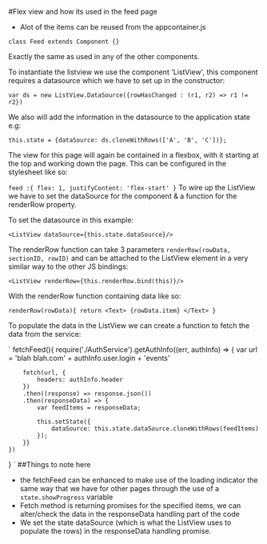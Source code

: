 #Flex view and how its used in the feed page

- Alot of the items can be reused from the appcontainer.js

`class Feed extends Component {}`

Exactly the same as used in any of the other components.

To instantiate the listview we use the component 'ListView', this component requires a datasource
which we have to set up in the constructor:

`var ds = new ListView.DataSource({rowHasChanged : (r1, r2) => r1 != r2})`

We also will add the information in the datasource to the application state e.g:

`this.state = {dataSource: ds.cloneWithRows(['A', 'B', 'C'])};`

The view for this page will again be contained in a flexbox, with it starting at the top and 
working down the page. This can be configured in the stylesheet like so:

`
feed :{
    flex: 1,
    justifyContent: 'flex-start'
}
`
To wire up the ListView we have to set the dataSource for the component & a function for the renderRow
property.

To set the datasource in this example:

`<ListView dataSource={this.state.dataSource}/>`

The renderRow function can take 3 parameters `renderRow(rowData, sectionID, rowID)` and can be attached to 
the ListView element in a very similar way to the other JS bindings:

`<ListView renderRow={this.renderRow.bind(this)}/>`

With the renderRow function containing data like so:

`
renderRow(rowData){
    return <Text>
        {rowData.item}
    </Text>
}
`

To populate the data in the ListView we can create a function to fetch the data from the service:

`
fetchFeed(){
    require('./AuthService').getAuthInfo((err, authInfo) => {
        var url = 'blah blah.com'
            + authInfo.user.login
            + 'events'

        fetch(url, {
            headers: authInfo.header
        })
        .then((response) => response.json())
        .then(responseData) => {
            var feedItems = responseData;

            this.setState({
                dataSource: this.state.dataSource.cloneWithRows(feedItems)
            });
        }}
    })
}
`
##Things to note here

- the fetchFeed can be enhanced to make use of the loading indicator the same 
way that we have for other pages through the use of a `state.showProgress` 
variable
- Fetch method is returning promises for the specified items, we can alter/check the data
in the responseData handling part of the code
- We set the state dataSource (which is what the ListView uses to populate the rows) in the
responseData handling promise.







